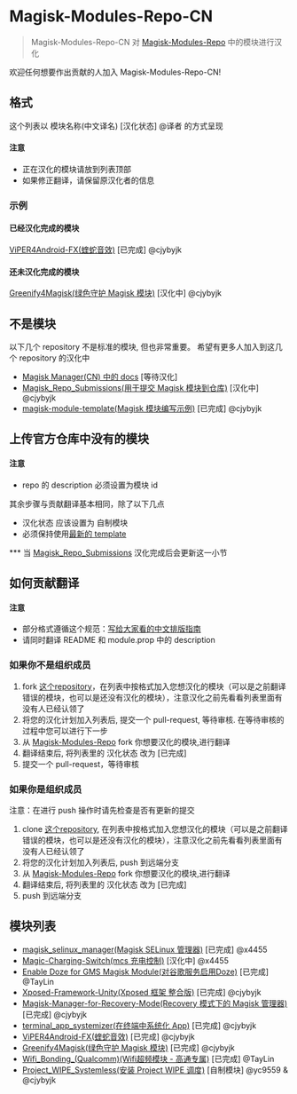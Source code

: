 # Magisk-Modules-Repo-CN

> Magisk-Modules-Repo-CN 对 [Magisk-Modules-Repo](https://github.com/Magisk-Modules-Repo) 中的模块进行汉化

欢迎任何想要作出贡献的人加入 Magisk-Modules-Repo-CN!

## 格式
这个列表以 模块名称(中文译名) [汉化状态] @译者 的方式呈现

#### 注意
- 正在汉化的模块请放到列表顶部
- 如果修正翻译，请保留原汉化者的信息

### 示例
#### 已经汉化完成的模块
[ViPER4Android-FX(蝰蛇音效)](https://github.com/Magisk-Modules-Repo-CN/ViPER4Android-FX) [已完成] @cjybyjk

#### 还未汉化完成的模块
[Greenify4Magisk(绿色守护 Magisk 模块)](https://github.com/Magisk-Modules-Repo-CN/Greenify4Magisk) [汉化中] @cjybyjk

## 不是模块
以下几个 repository 不是标准的模块, 但也非常重要。
希望有更多人加入到这几个 repository 的汉化中
- [Magisk Manager(CN) 中的 docs](https://github.com/Magisk-Modules-Repo-CN/Magisk/tree/master/docs) [等待汉化]
- [Magisk_Repo_Submissions(用于提交 Magisk 模块到仓库)](https://github.com/Magisk-Modules-Repo-CN/Magisk_Repo_Submissions) [汉化中] @cjybyjk
- [magisk-module-template(Magisk 模块编写示例)](https://github.com/Magisk-Modules-Repo-CN/magisk-module-template) [已完成] @cjybyjk

## 上传官方仓库中没有的模块
#### 注意
- repo 的 description 必须设置为模块 id

其余步骤与贡献翻译基本相同，除了以下几点
- 汉化状态 应该设置为 自制模块
- 必须保持使用[最新的 template](https://github.com/Magisk-Modules-Repo-CN/magisk-module-template)

*** 当 [Magisk_Repo_Submissions](https://github.com/Magisk-Modules-Repo-CN/Magisk_Repo_Submissions) 汉化完成后会更新这一小节

## 如何贡献翻译
#### 注意
- 部分格式遵循这个规范：[写给大家看的中文排版指南](http://zhuanlan.zhihu.com/p/20506092)
- 请同时翻译 README 和 module.prop 中的 description

### 如果你不是组织成员
1. fork [这个repository](https://github.com/Magisk-Modules-Repo-CN/modules_list)，在列表中按格式加入您想汉化的模块（可以是之前翻译错误的模块，也可以是还没有汉化的模块），注意汉化之前先看看列表里面有没有人已经认领了
2. 将您的汉化计划加入列表后, 提交一个 pull-request, 等待审核. 在等待审核的过程中您可以进行下一步
3. 从 [Magisk-Modules-Repo](https://github.com/Magisk-Modules-Repo) fork 你想要汉化的模块,进行翻译
4. 翻译结束后, 将列表里的 汉化状态 改为 [已完成]
5. 提交一个 pull-request，等待审核

### 如果你是组织成员
注意：在进行 push 操作时请先检查是否有更新的提交
1. clone [这个repository](https://github.com/Magisk-Modules-Repo-CN/modules_list), 在列表中按格式加入您想汉化的模块（可以是之前翻译错误的模块，也可以是还没有汉化的模块），注意汉化之前先看看列表里面有没有人已经认领了
2. 将您的汉化计划加入列表后, push 到远端分支
3. 从 [Magisk-Modules-Repo](https://github.com/Magisk-Modules-Repo) fork 你想要汉化的模块,进行翻译
4. 翻译结束后, 将列表里的 汉化状态 改为 [已完成]
5. push 到远端分支

## 模块列表
- [magisk_selinux_manager(Magisk SELinux 管理器)](https://github.com/Magisk-Modules-Repo-CN/magisk_selinux_manager) [已完成] @x4455
- [Magic-Charging-Switch(mcs 充电控制)](https://github.com/Magisk-Modules-Repo-CN/Magic-Charging-Switch) [汉化中] @x4455
- [Enable Doze for GMS Magisk Module(对谷歌服务启用Doze)](https://github.com/Magisk-Modules-Repo-CN/EnableGMSModuleMagisk) [已完成] @TayLin
- [Xposed-Framework-Unity(Xposed 框架 整合版)](https://github.com/Magisk-Modules-Repo/Xposed-Framework-Unity) [已完成] @cjybyjk
- [Magisk-Manager-for-Recovery-Mode(Recovery 模式下的 Magisk 管理器)](https://github.com/Magisk-Modules-Repo-CN/Magisk-Manager-for-Recovery-Mode) [已完成] @cjybyjk
- [terminal_app_systemizer(在终端中系统化 App)](https://github.com/Magisk-Modules-Repo-CN/terminal_app_systemizer) [已完成] @cjybyjk
- [ViPER4Android-FX(蝰蛇音效)](https://github.com/Magisk-Modules-Repo-CN/ViPER4Android-FX) [已完成] @cjybyjk
- [Greenify4Magisk(绿色守护 Magisk 模块)](https://github.com/Magisk-Modules-Repo-CN/Greenify4Magisk) [已完成] @cjybyjk
- [Wifi_Bonding_(Qualcomm)(Wifi超频模块 - 高通专属)](https://github.com/Magisk-Modules-Repo-CN/magisk-wifi-bonding) [已完成] @TayLin
- [Project_WIPE_Systemless(安装 Project WIPE 调度)](https://github.com/Magisk-Modules-Repo-CN/Project_WIPE_Systemless) [自制模块] @yc9559 & @cjybyjk
